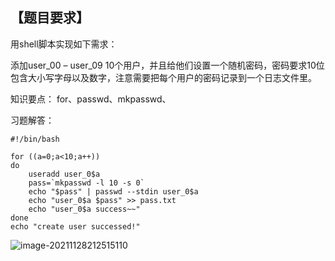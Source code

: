 ## 【题目要求】

用shell脚本实现如下需求：

添加user_00 – user_09 10个用户，并且给他们设置一个随机密码，密码要求10位包含大小写字母以及数字，注意需要把每个用户的密码记录到一个日志文件里。

知识要点： for、passwd、mkpasswd、

习题解答：

```
#!/bin/bash 

for ((a=0;a<10;a++))
do
	useradd user_0$a
	pass=`mkpasswd -l 10 -s 0`
	echo "$pass" | passwd --stdin user_0$a
	echo "user_0$a $pass" >> pass.txt
	echo "user_0$a success~~"
done
echo "create user successed!"
```

![image-20211128212515110](/root/MY/NOTE/images/image-20211128212515110.png)